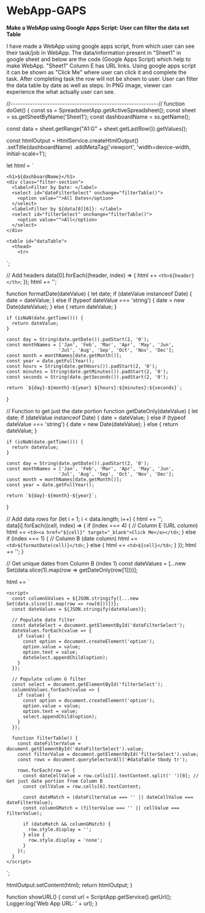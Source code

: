 # WebApp-GAPS
**Make a WebApp using Google Apps Script: User can filter the data set Table**


I have made a WebApp using google apps script, from which user can see their task/job in WebApp. 
The data/information present in "Sheet1" in google sheet and below are the code (Google Apps Script) which help to make WebApp.
    "Sheet1" Column E has URL links. Using google apps script it can be shown as "Click Me" where user can click it and complete the task.
    After completing task the row will not be shown to user.
User can filter the data table by date as well as steps. 
In PNG image, viewer can experience the what actually user can see.





//------------------------------------------------------------//
function doGet() {
  const ss = SpreadsheetApp.getActiveSpreadsheet();
  const sheet = ss.getSheetByName('Sheet1');
  const dashboardName = ss.getName();
  
  const data = sheet.getRange("A1:G" + sheet.getLastRow()).getValues();
  
  const htmlOutput = HtmlService.createHtmlOutput()
    .setTitle(dashboardName)
    .addMetaTag('viewport', 'width=device-width, initial-scale=1');
  
  let html = `
    <style>
      table {
        width: 100%;
        border-collapse: collapse;
        margin: 20px 0;
      }
      th, td {
        border: 1px solid #ddd;
        padding: 8px;
        text-align: left;
      }
      th {
        background-color: #f2f2f2;
        position: sticky;
        top: 0;
        z-index: 1;
      }
      .filter-section {
        margin: 20px 0;
      }
      .filter-section select {
        margin-right: 20px;
      }
    </style>
    
    <h1>${dashboardName}</h1>
    <div class="filter-section">
      <label>Filter by Date: </label>
      <select id="dateFilterSelect" onchange="filterTable()">
        <option value="">All Dates</option>
      </select>
      <label>Filter by ${data[0][6]}: </label>
      <select id="filterSelect" onchange="filterTable()">
        <option value="">All</option>
      </select>
    </div>
    
    <table id="dataTable">
      <thead>
        <tr>
  `;
  
  // Add headers
  data[0].forEach((header, index) => {
    html += `<th>${header}</th>`;
  });
  html += '</tr></thead><tbody>';
  
  function formatDate(dateValue) {
    let date;
    if (dateValue instanceof Date) {
      date = dateValue;
    } else if (typeof dateValue === 'string') {
      date = new Date(dateValue);
    } else {
      return dateValue;
    }
    
    if (isNaN(date.getTime())) {
      return dateValue;
    }
    
    const day = String(date.getDate()).padStart(2, '0');
    const monthNames = ['Jan', 'Feb', 'Mar', 'Apr', 'May', 'Jun', 
                       'Jul', 'Aug', 'Sep', 'Oct', 'Nov', 'Dec'];
    const month = monthNames[date.getMonth()];
    const year = date.getFullYear();
    const hours = String(date.getHours()).padStart(2, '0');
    const minutes = String(date.getMinutes()).padStart(2, '0');
    const seconds = String(date.getSeconds()).padStart(2, '0');
    
    return `${day}-${month}-${year} ${hours}:${minutes}:${seconds}`;
  }
  
  // Function to get just the date portion
  function getDateOnly(dateValue) {
    let date;
    if (dateValue instanceof Date) {
      date = dateValue;
    } else if (typeof dateValue === 'string') {
      date = new Date(dateValue);
    } else {
      return dateValue;
    }
    
    if (isNaN(date.getTime())) {
      return dateValue;
    }
    
    const day = String(date.getDate()).padStart(2, '0');
    const monthNames = ['Jan', 'Feb', 'Mar', 'Apr', 'May', 'Jun', 
                       'Jul', 'Aug', 'Sep', 'Oct', 'Nov', 'Dec'];
    const month = monthNames[date.getMonth()];
    const year = date.getFullYear();
    
    return `${day}-${month}-${year}`;
  }
  
  // Add data rows
  for (let i = 1; i < data.length; i++) {
    html += '<tr>';
    data[i].forEach((cell, index) => {
      if (index === 4) { // Column E (URL column)
        html += `<td><a href="${cell}" target="_blank">Click Me</a></td>`;
      } else if (index === 1) { // Column B (date column)
        html += `<td>${formatDate(cell)}</td>`;
      } else {
        html += `<td>${cell}</td>`;
      }
    });
    html += '</tr>';
  }
  
  // Get unique dates from Column B (index 1)
  const dateValues = [...new Set(data.slice(1).map(row => getDateOnly(row[1])))];
  
  html += `
    </tbody>
    </table>
    
    <script>
      const columnGValues = ${JSON.stringify([...new Set(data.slice(1).map(row => row[6]))])};
      const dateValues = ${JSON.stringify(dateValues)};
      
      // Populate date filter
      const dateSelect = document.getElementById('dateFilterSelect');
      dateValues.forEach(value => {
        if (value) {
          const option = document.createElement('option');
          option.value = value;
          option.text = value;
          dateSelect.appendChild(option);
        }
      });
      
      // Populate column G filter
      const select = document.getElementById('filterSelect');
      columnGValues.forEach(value => {
        if (value) {
          const option = document.createElement('option');
          option.value = value;
          option.text = value;
          select.appendChild(option);
        }
      });
      
      function filterTable() {
        const dateFilterValue = document.getElementById('dateFilterSelect').value;
        const filterValue = document.getElementById('filterSelect').value;
        const rows = document.querySelectorAll('#dataTable tbody tr');
        
        rows.forEach(row => {
          const dateCellValue = row.cells[1].textContent.split(' ')[0]; // Get just date portion from Column B
          const cellValue = row.cells[6].textContent;
          
          const dateMatch = (dateFilterValue === '' || dateCellValue === dateFilterValue);
          const columnGMatch = (filterValue === '' || cellValue === filterValue);
          
          if (dateMatch && columnGMatch) {
            row.style.display = '';
          } else {
            row.style.display = 'none';
          }
        });
      }
    </script>
  `;
  
  htmlOutput.setContent(html);
  return htmlOutput;
}

function showURL() {
  const url = ScriptApp.getService().getUrl();
  Logger.log('Web App URL: ' + url);
}
